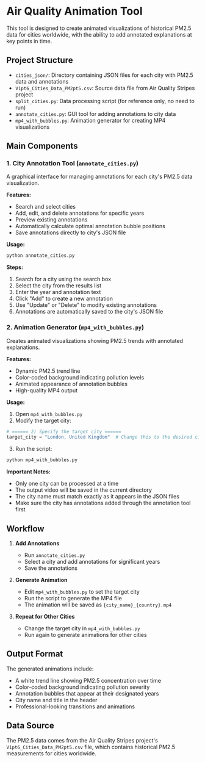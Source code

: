 # Air Quality Animation Tool

This tool is designed to create animated visualizations of historical PM2.5 data for cities worldwide, with the ability to add annotated explanations at key points in time.

## Project Structure

- `cities_json/`: Directory containing JSON files for each city with PM2.5 data and annotations
- `V1pt6_Cities_Data_PM2pt5.csv`: Source data file from Air Quality Stripes project
- `split_cities.py`: Data processing script (for reference only, no need to run)
- `annotate_cities.py`: GUI tool for adding annotations to city data
- `mp4_with_bubbles.py`: Animation generator for creating MP4 visualizations

## Main Components

### 1. City Annotation Tool (`annotate_cities.py`)

A graphical interface for managing annotations for each city's PM2.5 data visualization.

**Features:**
- Search and select cities
- Add, edit, and delete annotations for specific years
- Preview existing annotations
- Automatically calculate optimal annotation bubble positions
- Save annotations directly to city's JSON file

**Usage:**
```bash
python annotate_cities.py
```

**Steps:**
1. Search for a city using the search box
2. Select the city from the results list
3. Enter the year and annotation text
4. Click "Add" to create a new annotation
5. Use "Update" or "Delete" to modify existing annotations
6. Annotations are automatically saved to the city's JSON file

### 2. Animation Generator (`mp4_with_bubbles.py`)

Creates animated visualizations showing PM2.5 trends with annotated explanations.

**Features:**
- Dynamic PM2.5 trend line
- Color-coded background indicating pollution levels
- Animated appearance of annotation bubbles
- High-quality MP4 output

**Usage:**
1. Open `mp4_with_bubbles.py`
2. Modify the target city:
```python
# ====== 2) Specify the target city ======
target_city = "London, United Kingdom"  # Change this to the desired city
```
3. Run the script:
```bash
python mp4_with_bubbles.py
```

**Important Notes:**
- Only one city can be processed at a time
- The output video will be saved in the current directory
- The city name must match exactly as it appears in the JSON files
- Make sure the city has annotations added through the annotation tool first

## Workflow

1. **Add Annotations**
   - Run `annotate_cities.py`
   - Select a city and add annotations for significant years
   - Save the annotations

2. **Generate Animation**
   - Edit `mp4_with_bubbles.py` to set the target city
   - Run the script to generate the MP4 file
   - The animation will be saved as `{city_name}_{country}.mp4`

3. **Repeat for Other Cities**
   - Change the target city in `mp4_with_bubbles.py`
   - Run again to generate animations for other cities

## Output Format

The generated animations include:
- A white trend line showing PM2.5 concentration over time
- Color-coded background indicating pollution severity
- Annotation bubbles that appear at their designated years
- City name and title in the header
- Professional-looking transitions and animations

## Data Source

The PM2.5 data comes from the Air Quality Stripes project's `V1pt6_Cities_Data_PM2pt5.csv` file, which contains historical PM2.5 measurements for cities worldwide. 